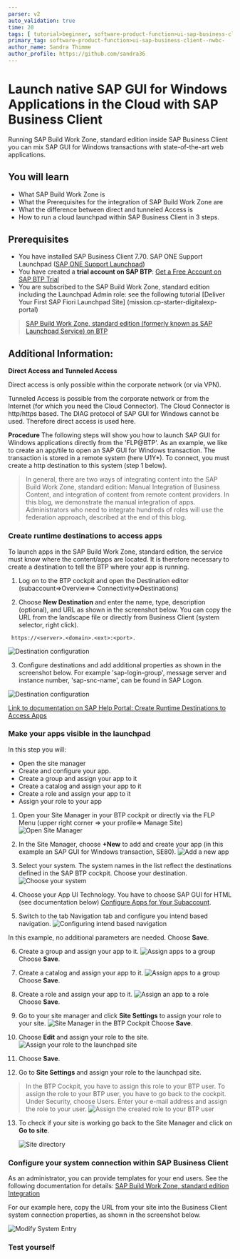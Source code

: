 ```yaml
---
parser: v2
auto_validation: true
time: 20
tags: [ tutorial>beginner, software-product-function>ui-sap-business-client--nwbc-]
primary_tag: software-product-function>ui-sap-business-client--nwbc-
author_name: Sandra Thimme
author_profile: https://github.com/sandra36
---
```


# Launch native SAP GUI for Windows Applications in the Cloud with SAP Business Client
<!-- description --> Running SAP Build Work Zone, standard edition inside SAP Business Client you can mix  SAP GUI for Windows transactions with state-of-the-art web applications.

## You will learn
- What SAP Build Work Zone is
- What the Prerequisites for the integration of SAP Build Work Zone are
- What the difference between direct and tunneled Access is
- How to run a cloud launchpad within SAP Business Client in 3 steps.

## Prerequisites
- You have installed SAP Business Client 7.70. SAP ONE Support Launchpad ([SAP ONE Support Launchpad](https://launchpad.support.sap.com/#/softwarecenter/template/products/%20_APP=00200682500000001943&_EVENT=DISPHIER&HEADER=Y&FUNCTIONBAR=N&EVENT=TREE&NE=NAVIGATE&ENR=73554900100200012051&V=MAINT&TA=ACTUAL&PAGE=SEARCH/SAP%20BUSINESS%20CLIENT%207.70))
- You have created a **trial account on SAP BTP**:  [Get a Free Account on SAP BTP Trial](hcp-create-trial-account)
- You are subscribed to the SAP Build Work Zone, standard edition including the Launchpad Admin role: see the following tutorial [Deliver Your First SAP Fiori Launchpad Site] (mission.cp-starter-digitalexp-portal)



>[SAP Build Work Zone, standard edition (formerly known as SAP Launchpad Service) on BTP](https://help.sap.com/docs/Launchpad_Service/8c8e1958338140699bd4811b37b82ece/fd79b232967545569d1ae4d8f691016b.html?locale=en-US)

## Additional Information:

**Direct Access and Tunneled Access**

Direct access is only possible within the corporate network (or via VPN).

Tunneled Access is possible from the corporate network or from the Internet (for which you need the Cloud Connector). The Cloud Connector is http/https based. The DIAG protocol of SAP GUI for Windows cannot be used. Therefore direct access is used here.

**Procedure**
The following steps will show you how to launch SAP GUI for Windows applications directly from the 'FLP@BTP'. As an example, we like to create an app/tile to open an SAP GUI for Windows transaction. The transaction is stored in a remote system (here U1Y*). To connect, you must create a http destination to this system (step 1 below).

>In general, there are two ways of integrating content into the
SAP Build Work Zone, standard edition: Manual Integration of Business Content, and integration of content from remote content providers. In this blog, we demonstrate the manual integration of apps. Administrators who need to integrate hundreds of roles will use the federation approach, described at the end of this blog.


### Create runtime destinations to access apps
To launch apps in the SAP Build Work Zone, standard edition, the service must know where the content/apps are located. It is therefore necessary to create a destination to tell the BTP where your app is running.

1. Log on to the BTP cockpit and open the Destination editor (subaccount=>Overview=> Connectivity=>Destinations)


2. Choose **New Destination** and enter the name, type, description (optional), and URL as shown in the screenshot below. You can copy the URL from the landscape file or directly from Business Client (system selector, right click).

```
 https://<server>.<domain>.<ext>:<port>.

```


   ![Destination configuration](1.png)

 3. Configure destinations and add additional properties as shown in the screenshot below. For example 'sap-login-group', message server and instance number, 'sap-snc-name', can be found in SAP Logon.

   ![Destination configuration](2.png)

[Link to documentation on SAP Help Portal: Create Runtime Destinations to Access Apps](https://help.sap.com/viewer/8c8e1958338140699bd4811b37b82ece/Cloud/en-US/a57c27ce348241a89d56874bef9a7a07.html)


### Make your apps visible in the launchpad
In this step you will:

- Open the site manager
- Create and configure your app.
- Create a group and assign your app to it
- Create a catalog and assign your app to it
- Create a role and assign your app to it
- Assign your role to your app

1. Open your Site Manager in your BTP cockpit or directly via the FLP Menu (upper right corner => your profile=> Manage Site)
  ![Open Site Manager](3.png)

2. In the Site Manager, choose **+New** to add and create your app (in this example an SAP GUI for Windows transaction, SE80).
   ![Add a new app](5.png)

3. Select your system. The system names in the list reflect the destinations defined in the SAP BTP cockpit. Choose your destination.
  ![Choose your system](6.png)

4. Choose your App UI Technology. You have to choose SAP GUI for HTML (see documentation below) [Configure Apps for Your Subaccount](https://help.sap.com/viewer/8c8e1958338140699bd4811b37b82ece/Cloud/en-US/4ba745b26b0e4ca494d99b94a858551d.html).

5. Switch to the tab Navigation tab and configure you intend based navigation.  ![Configuring intend based navigation](7.png)

In this example, no additional parameters are needed.
Choose **Save**.

6. Create a group and assign your app to it.
  ![Assign apps to a group](8.png)
  Choose **Save**.

7. Create a catalog and assign your app to it.
    ![Assign apps to a group](Create_Catalog.png)
    Choose **Save**.

8. Create a role and assign your app to it.
        ![Assign an app to a role](9.png)
        Choose **Save**.

9. Go to your site manager and click **Site Settings** to assign your role to your site.
                ![Site Manager in the BTP Cockpit](10.png)
                Choose **Save**.

10. Choose **Edit** and assign your role to the site.
  ![Assign your role to the launchpad site](11.png)

11. Choose **Save**.

12. Go to **Site Settings** and assign your role to the launchpad site.

>In the BTP Cockpit, you have to assign this role to your BTP user.
To assign the role to your BTP user, you have to go back to the cockpit. Under Security, choose Users. Enter your e-mail address and assign the role to your user.
  ![Assign the created role to your BTP user](12.png)

13. To check if your site is working go back to the Site Manager and click on **Go to site**.

    ![Site directory](13.png)

### Configure your system connection within SAP Business Client

As an administrator, you can provide templates for your end users. See the following documentation for details: [SAP Build Work Zone, standard edition Integration](https://help.sap.com/docs/SAP_BUSINESS_CLIENT/f526c7c14c074e7b9d18c4fd0c88c593/18a609d7b8fd471f8735f4fd81c00413.html?version=7.70.07&locale=en-US)

For our example here, copy the URL from your site into the Business Client system connection properties, as shown in the screenshot below.

  ![Modify System Entry](14.png)

### Test yourself
